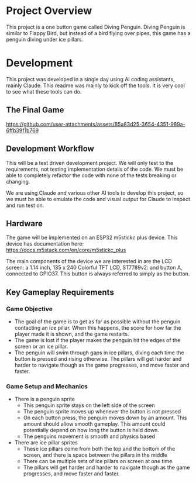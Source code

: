 # Project Overview
This project is a one button game called Diving Penguin. Diving Penguin is similar to Flappy Bird, but instead of a bird flying over pipes, this game has a penguin diving under ice pillars. 

# Development
This project was developed in a single day using AI coding assistants, mainly Claude. This readme was mainly to kick off the tools. It is very cool to see what these tools can do.

## The Final Game

https://github.com/user-attachments/assets/85a83d25-3654-4351-989a-6ffb39f1b769


## Development Workflow
This will be a test driven development project. We will only test to the requirements, not testing implementation details of the code. We must be able to completely refactor the code with none of the tests breaking or changing.

We are using Claude and various other AI tools to develop this project, so we must be able to emulate the code and visual output for Claude to inspect and run test on.

## Hardware
The game will be implemented on an ESP32  m5stickc plus device. This device has documentation here: https://docs.m5stack.com/en/core/m5stickc_plus

The main components of the device we are interested in are the LCD screen: a 1.14 inch, 135 x 240 Colorful TFT LCD, ST7789v2: and button A, connected to GPIO37. This button is always referred to simply as the button.

## Key Gameplay Requirements

### Game Objective
- The goal of the game is to get as far as possible without the penguin contacting an ice pillar. When this happens, the score for how far the player made it is shown, and the game restarts.
- The game is lost if the player makes the penguin hit the edges of the screen or an ice pillar.
- The penguin will swim through gaps in ice pillars, diving each time the button is pressed and rising otherwise. The pillars will get harder and harder to navigate though as the game progresses, and move faster and faster.

### Game Setup and Mechanics
- There is a penguin sprite
	- This penguin sprite stays on the left side of the screen
    - The penguin sprite moves up whenever the button is not pressed
    - On each button press, the penguin moves down by an amount. This amount should allow smooth gameplay. This amount could potentially depend on how long the button is held down.
    - The penguins movement is smooth and physics based
- There are ice pillar sprites
	- These ice pillars come from both the top and the bottom of the screen, and there is space between the pillars in the middle
    - There can be multiple sets of ice pillars on screen at one time.
    - The pillars will get harder and harder to navigate though as the game progresses, and move faster and faster.
